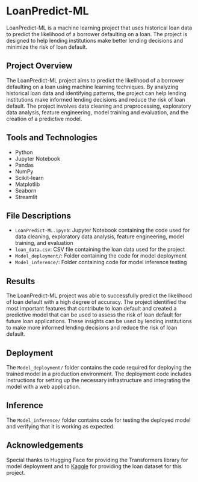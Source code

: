 # LoanPredict-ML

LoanPredict-ML is a machine learning project that uses historical loan data to predict the likelihood of a borrower defaulting on a loan. The project is designed to help lending institutions make better lending decisions and minimize the risk of loan default.

## Project Overview
The LoanPredict-ML project aims to predict the likelihood of a borrower defaulting on a loan using machine learning techniques. By analyzing historical loan data and identifying patterns, the project can help lending institutions make informed lending decisions and reduce the risk of loan default. The project involves data cleaning and preprocessing, exploratory data analysis, feature engineering, model training and evaluation, and the creation of a predictive model.

## Tools and Technologies
- Python
- Jupyter Notebook
- Pandas
- NumPy
- Scikit-learn
- Matplotlib
- Seaborn
- Streamlit

## File Descriptions
- `LoanPredict-ML.ipynb`: Jupyter Notebook containing the code used for data cleaning, exploratory data analysis, feature engineering, model training, and evaluation
- `loan_data.csv`: CSV file containing the loan data used for the project
- `Model_deployment/`: Folder containing the code for model deployment
- `Model_inference/`: Folder containing code for model inference testing

## Results
The LoanPredict-ML project was able to successfully predict the likelihood of loan default with a high degree of accuracy. The project identified the most important features that contribute to loan default and created a predictive model that can be used to assess the risk of loan default for future loan applications. These insights can be used by lending institutions to make more informed lending decisions and reduce the risk of loan default.

## Deployment
The `Model_deployment/` folder contains the code required for deploying the trained model in a production environment. The deployment code includes instructions for setting up the necessary infrastructure and integrating the model with a web application.

## Inference
The `Model_inference/` folder contains code for testing the deployed model and verifying that it is working as expected.

## Acknowledgements
Special thanks to Hugging Face for providing the Transformers library for model deployment and to [Kaggle](https://www.kaggle.com/datasets/altruistdelhite04/loan-prediction-problem-dataset) for providing the loan dataset for this project.